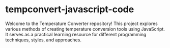 # tempconvert-javascript-code
Welcome to the Temperature Converter repository! This project explores various methods of creating temperature conversion tools using JavaScript. It serves as a practical learning resource for different programming techniques, styles, and approaches.
